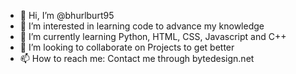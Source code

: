 - 👋 Hi, I’m @bhurlburt95
- 👀 I’m interested in learning code to advance my knowledge
- 🌱 I’m currently learning Python, HTML, CSS, Javascript and C++
- 💞️ I’m looking to collaborate on Projects to get better
- 📫 How to reach me: Contact me through bytedesign.net 

<!---
bhurlburt95/bhurlburt95 is a ✨ special ✨ repository because its `README.md` (this file) appears on your GitHub profile.
You can click the Preview link to take a look at your changes.
--->
